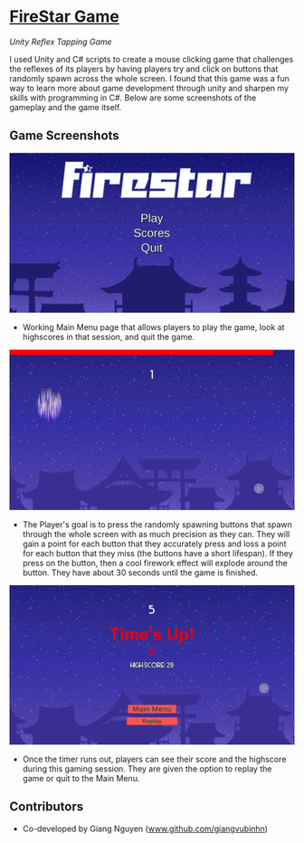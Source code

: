 # [FireStar Game](https://simmer.io/@ohwowow/firestar?fbclid=IwAR3KMiRV9-3Dydze3BsDcFzDXZlxsXOXK4KnJNzdn_rTymm8RB8CJch1Hl4)

*Unity Reflex Tapping Game*


I used Unity and C# scripts to create a mouse clicking game that challenges the reflexes of its players by having players try and click on buttons that randomly spawn across the whole screen. I found that this game was a fun way to learn more about game development through unity and sharpen my skills with programming in C#. Below are some screenshots of the gameplay and the game itself.

## Game Screenshots

![](readmepics/tappinggamess2.png)
- Working Main Menu page that allows players to play the game, look at highscores in that session, and quit the game.

![](readmepics/tappinggamess3.png)
- The Player's goal is to press the randomly spawning buttons that spawn through the whole screen with as much precision as they can. They will gain a point for each button that they accurately press and loss a point for each button that they miss (the buttons have a short lifespan). If they press on the button, then a cool firework effect will explode around the button. They have about 30 seconds until the game is finished.

![](readmepics/tappinggamess1.png)
- Once the timer runs out, players can see their score and the highscore during this gaming session. They are given the option to replay the game or quit to the Main Menu.

## Contributors
- Co-developed by Giang Nguyen (www.github.com/giangvubinhn)

